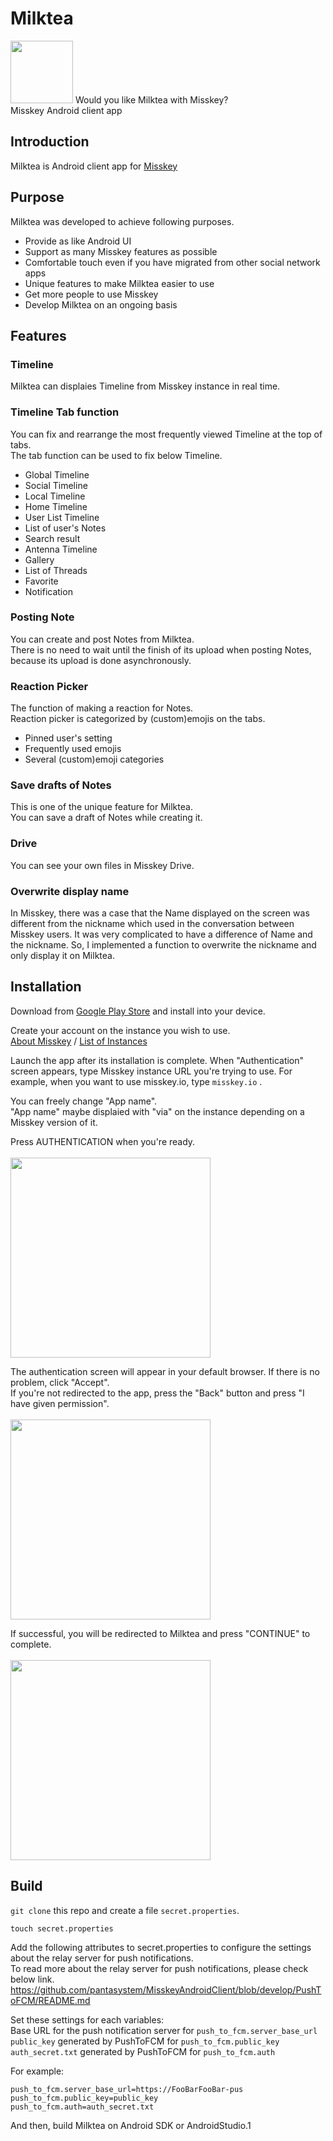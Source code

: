 # Milktea

<img src="https://github.com/Kinoshita0623/MisskeyAndroidClient/blob/master/app/src/main/ic_launcher-web.png?raw=true" width="100px">
Would you like Milktea with Misskey?<br>
Misskey Android client app<br>

## Introduction
Milktea is Android client app for [Misskey](https://github.com/misskey-dev/misskey)<br>

## Purpose
Milktea was developed to achieve following purposes.
- Provide as like Android UI
- Support as many Misskey features as possible
- Comfortable touch even if you have migrated from other social network apps 
- Unique features to make Milktea easier to use
- Get more people to use Misskey
- Develop Milktea on an ongoing basis

## Features
### Timeline
Milktea can displaies Timeline from Misskey instance in real time.<br>

### Timeline Tab function
You can fix and rearrange the most frequently viewed Timeline at the top of tabs.<br>
The tab function can be used to fix below Timeline.
- Global Timeline
- Social Timeline
- Local Timeline
- Home Timeline
- User List Timeline
- List of user's Notes
- Search result
- Antenna Timeline
- Gallery
- List of Threads
- Favorite
- Notification
### Posting Note
You can create and post Notes from Milktea.<br>
There is no need to wait until the finish of its upload when posting Notes, because its upload is done asynchronously.<br>

### Reaction Picker
The function of making a reaction for Notes.<br>
Reaction picker is categorized by (custom)emojis on the tabs.<br>
- Pinned user's setting
- Frequently used emojis
- Several (custom)emoji categories

### Save drafts of Notes
This is one of the unique feature for Milktea.<br>
You can save a draft of Notes while creating it.
### Drive
You can see your own files in Misskey Drive.

### Overwrite display name
In Misskey, there was a case that the Name displayed on the screen was different from the nickname which used in the conversation between Misskey users. It was very complicated to have a difference of Name and the nickname. So, I implemented a function to overwrite the nickname and only display it on Milktea.<br>


## Installation
Download from [Google Play Store](https://play.google.com/store/apps/details?id=jp.panta.misskeyandroidclient) and install into your device.

Create your account on the instance you wish to use.<br>
[About Misskey](https://misskey-hub.net/en/docs/misskey.html) /
[List of Instances](https://misskey-hub.net/en/instances.html)

Launch the app after its installation is complete.
When "Authentication" screen appears, type Misskey instance URL you're trying to use.
For example, when you want to use misskey.io, type `misskey.io` .

You can freely change "App name".<br>
"App name" maybe displaied with "via" on the instance depending on a Misskey version of it.<br>

Press AUTHENTICATION when you're ready.<br><br>
<img src="https://user-images.githubusercontent.com/38454985/81928170-d03c8080-961f-11ea-8acc-b1d752d72de7.png" width="320px">

The authentication screen will appear in your default browser. If there is no problem, click "Accept".<br>
If you're not redirected to the app, press the "Back" button and press "I have given permission".<br><br>
<img src="https://user-images.githubusercontent.com/38454985/81928454-3cb77f80-9620-11ea-839b-ea28962a0a92.png" width="320px">

If successful, you will be redirected to Milktea and press "CONTINUE" to complete.<br><br>
<img src="https://user-images.githubusercontent.com/38454985/81928572-6c668780-9620-11ea-800a-bbb03721ce8e.png" width="320px">

## Build

`git clone` this repo and create a file `secret.properties`.<br>
```
touch secret.properties
```
Add the following attributes to secret.properties to configure the settings about the relay server for push notifications.<br>
To read more about the relay server for push notifications, please check below link.<br>
https://github.com/pantasystem/MisskeyAndroidClient/blob/develop/PushToFCM/README.md<br>

Set these settings for each variables:<br>
Base URL for the push notification server for `push_to_fcm.server_base_url`<br>
`public_key` generated by PushToFCM for `push_to_fcm.public_key`<br>
`auth_secret.txt` generated by PushToFCM for `push_to_fcm.auth`

For example:<br>
```
push_to_fcm.server_base_url=https://FooBarFooBar-pus
push_to_fcm.public_key=public_key
push_to_fcm.auth=auth_secret.txt
```
And then, build Milktea on Android SDK or AndroidStudio.1
